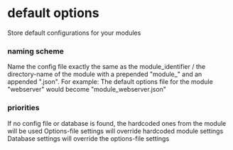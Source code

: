 # default options
Store default configurations for your modules

### naming scheme
Name the config file exactly the same as the module_identifier / the directory-name of the module with a prepended "module_" and an appended ".json".
For example: The default options file for the module "webserver" would become "module_webserver.json"

### priorities
If no config file or database is found, the hardcoded ones from the module will be used
Options-file settings will override hardcoded module settings
Database settings will override the options-file settings
